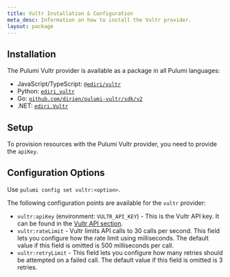 ```yaml
---
title: Vultr Installation & Configuration
meta_desc: Information on how to install the Vultr provider.
layout: package
---
```


## Installation

The Pulumi Vultr provider is available as a package in all Pulumi languages:

* JavaScript/TypeScript: [`@ediri/vultr`](https://www.npmjs.com/package/@ediri/vultr)
* Python: [`ediri_vultr`](https://pypi.org/project/ediri-vultr/)
* Go: [`github.com/dirien/pulumi-vultr/sdk/v2`](https://pkg.go.dev/github.com/dirien/pulumi-vultr/sdk/v2)
* .NET: [`ediri.Vultr`](https://www.nuget.org/packages/ediri.Vultr)

## Setup

To provision resources with the Pulumi Vultr provider, you need to provide the `apiKey`.

## Configuration Options

Use `pulumi config set vultr:<option>`.

The following configuration points are available for the `vultr` provider:

- `vultr:apiKey` (environment: `VULTR_API_KEY`) -  This is the Vultr API key. It can be found in the [Vultr API section](https://my.vultr.com/settings/#settingsapi).
- `vultr:rateLimit` - Vultr limits API calls to 30 calls per second. This field lets you configure how the rate limit using milliseconds. The default value if this field is omitted is 500 milliseconds per call.
- `vultr:retryLimit` - This field lets you configure how many retries should be attempted on a failed call. The default value if this field is omitted is 3 retries.
